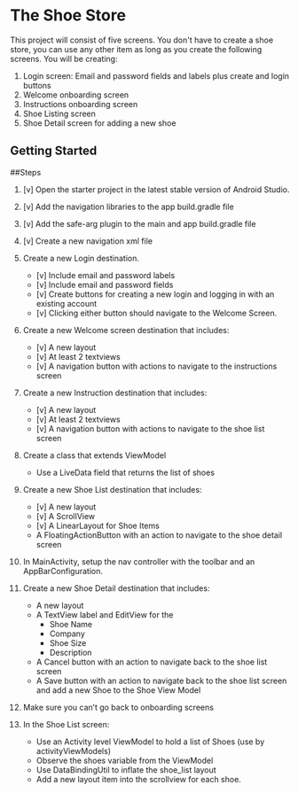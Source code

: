 # The Shoe Store

This project will consist of five screens. You don't have to create a shoe store, 
you can use any other item as long as you create the following screens. You will be creating:

1. Login screen: Email and password fields and labels plus create and login buttons
2. Welcome onboarding screen
3. Instructions onboarding screen
4. Shoe Listing screen
5. Shoe Detail screen for adding a new shoe

## Getting Started

##Steps

1. [v] Open the starter project in the latest stable version of Android Studio.

2. [v] Add the navigation libraries to the app build.gradle file

3. [v] Add the safe-arg plugin to the main and app build.gradle file

4. [v] Create a new navigation xml file

5. Create a new Login destination.

   - [v] Include email and password labels
   - [v] Include email and password fields
   - [v]  Create buttons for creating a new login and logging in with an existing account
   - [v] Clicking either button should navigate to the Welcome Screen.

6. Create a new Welcome screen destination that includes:

   * [v] A new layout
   * [v] At least 2 textviews
   * [v] A navigation button with actions to navigate to the instructions screen

7. Create a new Instruction destination that includes:

   * [v] A new layout
   * [v] At least 2 textviews
   * [v] A navigation button with actions to navigate to the shoe list screen

8. Create a class that extends ViewModel

   *  Use a LiveData field that returns the list of shoes

9. Create a new Shoe List destination that includes:

   * [v] A new layout
   * [v] A ScrollView
   * [v] A LinearLayout for Shoe Items
   * A FloatingActionButton with an action to navigate to the shoe detail screen

10. In MainActivity, setup the nav controller with the toolbar and an AppBarConfiguration.

11. Create a new Shoe Detail destination that includes:

    * A new layout
    * A TextView label and EditView for the
      * Shoe Name
      * Company
      * Shoe Size
      * Description
    * A Cancel button with an action to navigate back to the shoe list screen
    * A Save button with an action to navigate back to the shoe list screen and add a new Shoe to the Shoe View Model

12. Make sure you can’t go back to onboarding screens

13. In the Shoe List screen:

    * Use an Activity level ViewModel to hold a list of Shoes (use by activityViewModels)
    * Observe the shoes variable from the ViewModel
    * Use DataBindingUtil to inflate the shoe_list layout
    * Add a new layout item into the scrollview for each shoe.